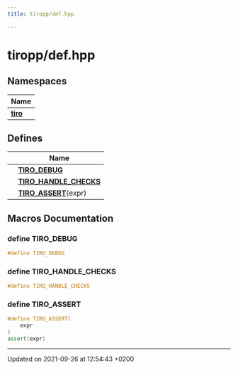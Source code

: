 ```yaml
---
title: tiropp/def.hpp

---
```


# tiropp/def.hpp



## Namespaces

| Name           |
| -------------- |
| **[tiro](/docs/api/namespaces/namespacetiro)**  |

## Defines

|                | Name           |
| -------------- | -------------- |
|  | **[TIRO_DEBUG](/docs/api/files/def_8hpp#define-tiro-debug)**  |
|  | **[TIRO_HANDLE_CHECKS](/docs/api/files/def_8hpp#define-tiro-handle-checks)**  |
|  | **[TIRO_ASSERT](/docs/api/files/def_8hpp#define-tiro-assert)**(expr)  |




## Macros Documentation

### define TIRO_DEBUG

```cpp
#define TIRO_DEBUG 
```


### define TIRO_HANDLE_CHECKS

```cpp
#define TIRO_HANDLE_CHECKS 
```


### define TIRO_ASSERT

```cpp
#define TIRO_ASSERT(
    expr
)
assert(expr)
```




-------------------------------

Updated on 2021-09-26 at 12:54:43 +0200
